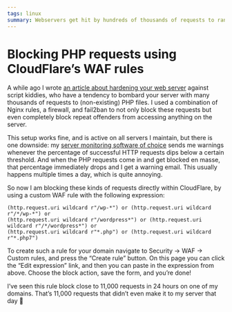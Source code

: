 ```yaml
---
tags: linux
summary: Webservers get hit by hundreds of thousands of requests to random (non-existing) PHP files. Previously I dealt with this on the server level, now I’m doing it directly within CloudFlare.
---
```


# Blocking PHP requests using CloudFlare’s WAF rules

A while ago I wrote [an article about hardening your web server](/articles/2024/hardening-web-server/) against script kiddies, who have a tendency to bombard your server with many thousands of requests to (non-existing) PHP files. I used a combination of Nginx rules, a firewall, and fail2ban to not only block these requests but even completely block repeat offenders from accessing anything on the server.

This setup works fine, and is active on all servers I maintain, but there is one downside: my [server monitoring software of choice](https://www.netdata.cloud) sends me warnings whenever the percentage of successful HTTP requests dips below a certain threshold. And when the PHP requests come in and get blocked en masse, that percentage immediately drops and I get a warning email. This usually happens multiple times a day, which is quite annoying.

So now I am blocking these kinds of requests directly within CloudFlare, by using a custom WAF rule with the following expression:

```
(http.request.uri wildcard r"/wp-*") or (http.request.uri wildcard r"/*/wp-*") or 
(http.request.uri wildcard r"/wordpress*") or (http.request.uri wildcard r"/*/wordpress*") or 
(http.request.uri wildcard r"*.php") or (http.request.uri wildcard r"*.php7")
```

To create such a rule for your domain navigate to Security -> WAF -> Custom rules, and press the “Create rule” button. On this page you can click the “Edit expression” link, and then you can paste in the expression from above. Choose the block action, save the form, and you’re done!

I’ve seen this rule block close to 11,000 requests in 24 hours on one of my domains. That’s 11,000 requests that didn’t even make it to my server that day 🎉

